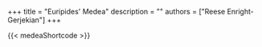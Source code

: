 +++ 
title = "Euripides' Medea"
description = ""
authors = ["Reese Enright-Gerjekian"]
+++

{{< medeaShortcode >}}